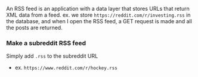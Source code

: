 
An RSS feed is an application with a data layer that stores URLs that return XML data from a feed.
ex. we store `https://reddit.com/r/investing.rss` in the database, and when I open the RSS feed, a GET request is made and all the posts are returned.

### Make a subreddit RSS feed
Simply add `.rss` to the subreddit URL
- ex. `https://www.reddit.com/r/hockey.rss`